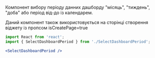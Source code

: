 Компонент вибору періоду данних дашборду "місяць", "тиждень", "доба" або період від-до із календарем.

Даний компонент також використовується на сторінці створення віджету із пропсом isCreatePage=true 

```jsx
import React from 'react';
import { SelectDashboardPeriod } from './SelectDashboardPeriod';

<SelectDashboardPeriod />
```
